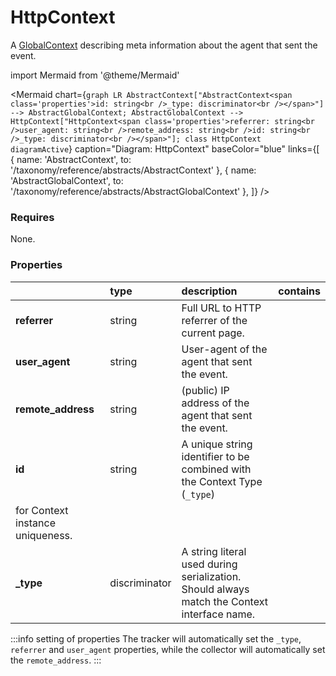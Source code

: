 # HttpContext

A [GlobalContext](/taxonomy/reference/global-contexts/overview.md) describing meta information about the agent that sent the event.

import Mermaid from '@theme/Mermaid'

<Mermaid chart={`
    graph LR
      AbstractContext["AbstractContext<span class='properties'>id: string<br />_type: discriminator<br /></span>"] --> AbstractGlobalContext;
      AbstractGlobalContext --> HttpContext["HttpContext<span class='properties'>referrer: string<br />user_agent: string<br />remote_address: string<br />id: string<br />_type: discriminator<br /></span>"];
    class HttpContext diagramActive
  `}
  caption="Diagram: HttpContext"
  baseColor="blue"
  links={[
    { name: 'AbstractContext', to: '/taxonomy/reference/abstracts/AbstractContext' },
    { name: 'AbstractGlobalContext', to: '/taxonomy/reference/abstracts/AbstractGlobalContext' },
  ]}
/>

### Requires

None.

### Properties

|                    | type          | description                                                                                                 | contains |
|:-------------------|:--------------|:------------------------------------------------------------------------------------------------------------|:---------|
| **referrer**       | string        | Full URL to HTTP referrer of the current page.                                                              |          |
| **user_agent**     | string        | User-agent of the agent that sent the event.                                                                |          |
| **remote_address** | string        | (public) IP address of the agent that sent the event.                                                       |          |
| **id**             | string        | A unique string identifier to be combined with the Context Type (`_type`) 
for Context instance uniqueness. |          |
| **_type**          | discriminator | A string literal used during serialization. Should always match the Context interface name.                 |          |

:::info setting of properties
The tracker will automatically set the `_type`, `referrer` and `user_agent` properties, while the collector will automatically set the `remote_address`.
:::

